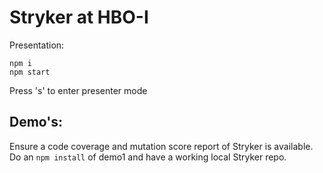 # Stryker at HBO-I
Presentation:
```
npm i
npm start
```
Press 's' to enter presenter mode

## Demo's:
Ensure a code coverage and mutation score report of Stryker is available. Do an `npm install` of demo1 and have a working local Stryker repo.